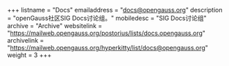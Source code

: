 +++
listname = "Docs"
emailaddress = "docs@opengauss.org"
description = "openGauss社区SIG Docs讨论组。"
mobiledesc = "SIG Docs讨论组"
archive = "Archive"
websitelink = "https://mailweb.opengauss.org/postorius/lists/docs.opengauss.org"
archivelink = "https://mailweb.opengauss.org/hyperkitty/list/docs@opengauss.org"
weight =  3
+++